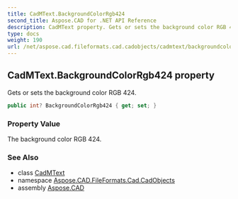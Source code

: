 ```yaml
---
title: CadMText.BackgroundColorRgb424
second_title: Aspose.CAD for .NET API Reference
description: CadMText property. Gets or sets the background color RGB 424
type: docs
weight: 190
url: /net/aspose.cad.fileformats.cad.cadobjects/cadmtext/backgroundcolorrgb424/
---
```

## CadMText.BackgroundColorRgb424 property

Gets or sets the background color RGB 424.

```csharp
public int? BackgroundColorRgb424 { get; set; }
```

### Property Value

The background color RGB 424.

### See Also

* class [CadMText](../)
* namespace [Aspose.CAD.FileFormats.Cad.CadObjects](../../cadmtext/)
* assembly [Aspose.CAD](../../../)


